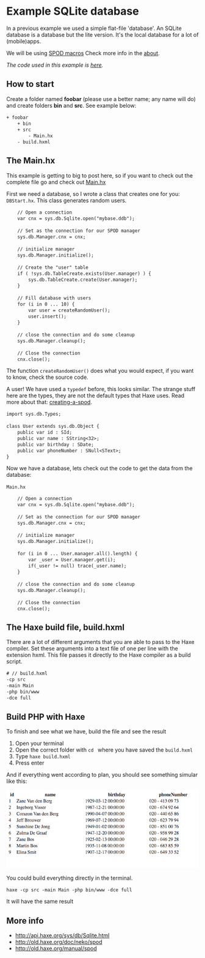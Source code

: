 # Example SQLite database

In a previous example we used a simple flat-file 'database'.
An SQLite database is a database but the lite version. It's the local database for a lot of (mobile)apps.

We will be using [SPOD macros](http://old.haxe.org/manual/spod)
Check more info in the [about](about.md).

_The code used in this example is [here](https://github.com/MatthijsKamstra/haxephp/tree/master/10sqlite/code)._

## How to start

Create a folder named **foobar** (please use a better name; any name will do) and create folders **bin** and **src**.
See example below:

```
+ foobar
	+ bin
	+ src
		- Main.hx
	- build.hxml
```

## The Main.hx

This example is getting to big to post here, so if you want to check out the complete file go and check out [Main.hx](https://github.com/MatthijsKamstra/haxephp/tree/master/10sqlite/code/Main.hx)

First we need a database, so I wrote a class that creates one for you: `DBStart.hx`.
This class generates random users.

```
	// Open a connection
	var cnx = sys.db.Sqlite.open("mybase.ddb");

	// Set as the connection for our SPOD manager
	sys.db.Manager.cnx = cnx;

	// initialize manager
	sys.db.Manager.initialize();

	// Create the "user" table
	if ( !sys.db.TableCreate.exists(User.manager) ) {
		sys.db.TableCreate.create(User.manager);
	}

	// Fill database with users
	for (i in 0 ... 10) {
		var user = createRandomUser();
		user.insert();
	}

	// close the connection and do some cleanup
	sys.db.Manager.cleanup();

	// Close the connection
	cnx.close();

```

The function `createRandomUser()` does what you would expect, if you want to know, check the source code.

A user!
We have used a `typedef` before, this looks similar.
The strange stuff here are the types, they are not the default types that Haxe uses.
Read more about that: [creating-a-spod](http://old.haxe.org/manual/spod#creating-a-spod).

```
import sys.db.Types;

class User extends sys.db.Object {
    public var id : SId;
    public var name : SString<32>;
    public var birthday : SDate;
    public var phoneNumber : SNull<SText>;
}

```

Now we have a database, lets check out the code to get the data from the database:

`Main.hx`

```
	// Open a connection
	var cnx = sys.db.Sqlite.open("mybase.ddb");

	// Set as the connection for our SPOD manager
	sys.db.Manager.cnx = cnx;

	// initialize manager
	sys.db.Manager.initialize();

	for (i in 0 ... User.manager.all().length) {
	 	var _user = User.manager.get(i);
	 	if(_user != null) trace(_user.name);
	}

	// close the connection and do some cleanup
	sys.db.Manager.cleanup();

	// Close the connection
	cnx.close();
```

## The Haxe build file, build.hxml

There are a lot of different arguments that you are able to pass to the Haxe compiler.
Set these arguments into a text file of one per line with the extension hxml. This file passes it directly to the Haxe compiler as a build script.

```
# // build.hxml
-cp src
-main Main
-php bin/www
-dce full
```

## Build PHP with Haxe

To finish and see what we have, build the file and see the result

1. Open your terminal
2. Open the correct folder with `cd ` where you have saved the `build.hxml`
3. Type `haxe build.hxml`
4. Press enter

And if everything went according to plan, you should see something simular like this:

![](screenshot.png)

You could build everything directly in the terminal.

```
haxe -cp src -main Main -php bin/www -dce full
```

It will have the same result

## More info

- <http://api.haxe.org/sys/db/Sqlite.html>
- <http://old.haxe.org/doc/neko/spod>
- <http://old.haxe.org/manual/spod>
